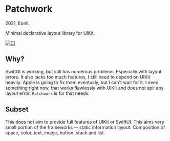 Patchwork
=========
2021, Eonil.

Minimal declarative layout library for UIKit.

[![CI](https://github.com/eonil/patchwork/actions/workflows/main.yml/badge.svg)](https://github.com/eonil/patchwork/actions/workflows/main.yml)


Why?
----
SwiftUI is working, but still has numerous problems. Especially with layout errors.
It also lacks too much features, I still need to depend on UIKit heavily.
Apple is going to fix them eventualy, but I can't wait for it.
I need something right now, that works flawlessly with UIKit and does not spit any layout error. 
`Patchwork` is for that needs.


Subset
------
This does not aim to provide full features of UIKit or SwiftUI.
This aims very small portion of the frameworks -- static information layout.
Composition of space, color, text, image, button, stack and list.

